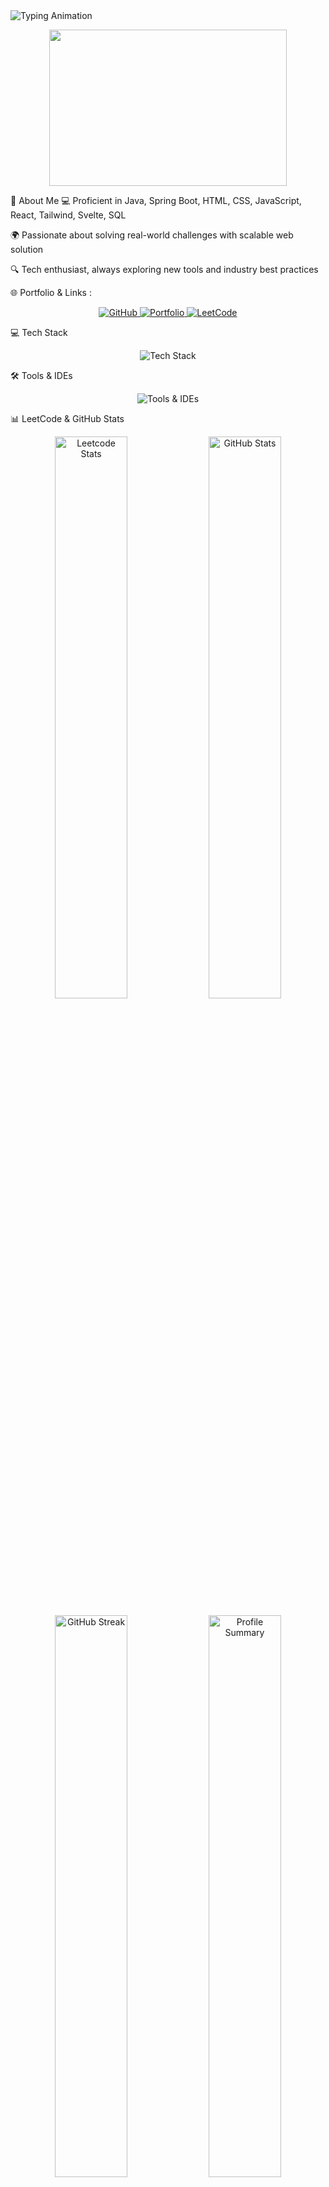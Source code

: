 <img src="https://readme-typing-svg.demolab.com?font=Marcellus&size=32&pause=1000&color=38B2AC&center=true&vCenter=true&width=600&lines=Hi%2C+I'm+Padma+Kumar;Crafting+Clean+%26+Scalable+Web+Solutions;Full+Stack+Developer+%7C+Problem+Solver" alt="Typing Animation"/>
<p align="center"> <img src="https://media.giphy.com/media/qgQUggAC3Pfv687qPC/giphy.gif" width="380" height="250"/> </p>
🚀 About Me
💻 Proficient in Java, Spring Boot, HTML, CSS, JavaScript, React, Tailwind, Svelte, SQL

🌍 Passionate about solving real-world challenges with scalable web solution

🔍 Tech enthusiast, always exploring new tools and industry best practices

🌐 Portfolio & Links :
<p align="center"> <a href="https://github.com/Padmakumar18"> <img src="https://img.shields.io/badge/GitHub-171515?style=for-the-badge&logo=github&logoColor=white" alt="GitHub"/> </a> <a href="https://who-is-pk.netlify.app/"> <img src="https://img.shields.io/badge/Portfolio-38B2AC?style=for-the-badge&logo=vercel&logoColor=white" alt="Portfolio"/> </a> <a href="https://leetcode.com/u/Padma_kumar"> <img src="https://img.shields.io/badge/LeetCode-FFA116?style=for-the-badge&logo=leetcode&logoColor=white" alt="LeetCode"/> </a> </p>
💻 Tech Stack
<p align="center"> 
  <img src="https://skillicons.dev/icons?i=html,css,tailwind,java,python,js,react,svelte,mysql,postgres,django,spring" alt="Tech Stack"/> 
</p>

🛠 Tools & IDEs  
<p align="center"> 
  <img src="https://skillicons.dev/icons?i=vscode,idea,eclipse,git,postman,notion,photoshop,figma" alt="Tools & IDEs"/> 
</p>
📊 LeetCode & GitHub Stats
<p align="center"> <img src="https://leetcard.jacoblin.cool/Padma_kumar?theme=dark&font=Marcellus&ext=heatmap" width="48%" alt="Leetcode Stats"/> <img src="https://github-readme-stats.vercel.app/api?username=Padmakumar18&show_icons=true&theme=react&hide_border=true" width="48%" alt="GitHub Stats"/> </p> <p align="center"> <img src="https://github-readme-streak-stats.herokuapp.com?user=Padmakumar18&theme=react&hide_border=true" width="48%" alt="GitHub Streak"/> <img src="https://github-profile-summary-cards.vercel.app/api/cards/profile-details?username=Padmakumar18&theme=vue" width="48%" alt="Profile Summary"/> </p>
<h3 align="center">⭐ <i>Crafting Clean & Scalable Web Solutions</i> ⭐</h3>

